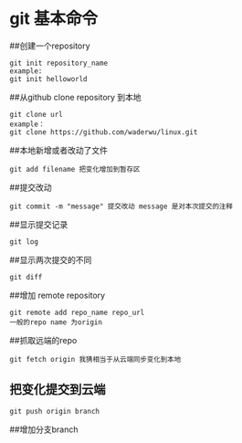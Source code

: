 # git 基本命令
##创建一个repository
```
git init repository_name
example:
git init helloworld
```
##从github clone repository 到本地
```
git clone url
example：
git clone https://github.com/waderwu/linux.git
```
##本地新增或者改动了文件
```
git add filename 把变化增加到暂存区
```
##提交改动
```
git commit -m "message" 提交改动 message 是对本次提交的注释
```
##显示提交记录
```
git log
```
##显示两次提交的不同
```
git diff
```
##增加 remote repository
```
git remote add repo_name repo_url
一般的repo name 为origin
```
##抓取远端的repo
```
git fetch origin 我猜相当于从云端同步变化到本地
```
## 把变化提交到云端
```
git push origin branch
```
##增加分支branch
